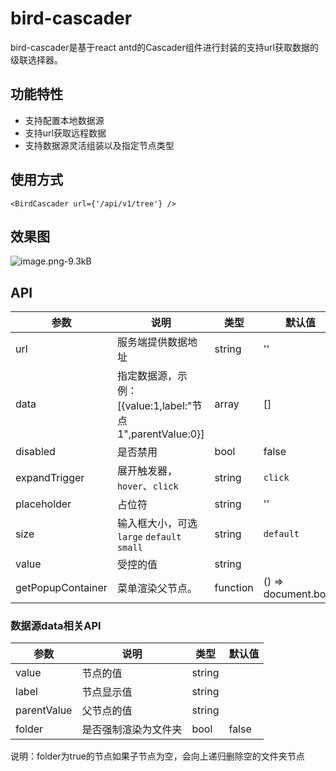 # bird-cascader

bird-cascader是基于react antd的Cascader组件进行封装的支持url获取数据的级联选择器。

## 功能特性

- 支持配置本地数据源
- 支持url获取远程数据
- 支持数据源灵活组装以及指定节点类型

## 使用方式

```
<BirdCascader url={'/api/v1/tree'} />
```

## 效果图

![image.png-9.3kB](http://static.zybuluo.com/liuxx-/1lp7capr6fo18skqsgm91an7/image.png)

## API

参数 | 说明 | 类型 | 默认值
---|---|---|---
url | 服务端提供数据地址 | string | ''
data | 指定数据源，示例：[{value:1,label:"节点1",parentValue:0}] | array | []
disabled | 是否禁用 | bool | false
expandTrigger | 展开触发器，`hover`、`click` | string | `click`
placeholder | 占位符 | string | ''
size | 输入框大小，可选 `large` `default` `small` | string | `default`
value | 受控的值 | string | 
getPopupContainer | 菜单渲染父节点。| function | () => document.body


### 数据源data相关API

参数 | 说明 | 类型 | 默认值
---|---|---|---
value | 节点的值 | string |
label | 节点显示值 | string |
parentValue | 父节点的值 | string |
folder | 是否强制渲染为文件夹 | bool | false

说明：folder为true的节点如果子节点为空，会向上递归删除空的文件夹节点
